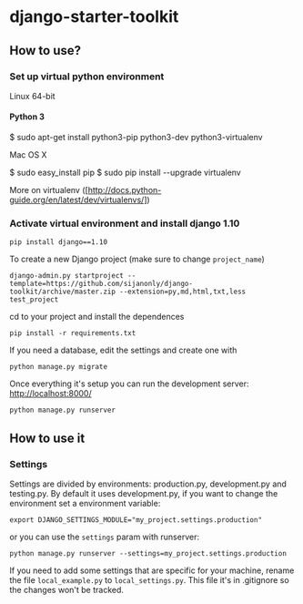 # django-starter-toolkit #


## How to use? ##

### Set up virtual python environment

Linux 64-bit

#### Python 3
$ sudo apt-get install python3-pip python3-dev python3-virtualenv

Mac OS X

$ sudo easy_install pip
$ sudo pip install --upgrade virtualenv

More on virtualenv ([http://docs.python-guide.org/en/latest/dev/virtualenvs/])

### Activate virtual environment and install django 1.10

    pip install django==1.10

To create a new Django project (make sure to change `project_name`)

    django-admin.py startproject --template=https://github.com/sijanonly/django-toolkit/archive/master.zip --extension=py,md,html,txt,less test_project

cd to your project and install the dependences

    pip install -r requirements.txt

If you need a database, edit the settings and create one with
   
    python manage.py migrate

Once everything it's setup you can run the development server: [http://localhost:8000/](http://localhost:8000/)

    python manage.py runserver

## How to use it ##

### Settings ###

Settings are divided by environments: production.py, development.py and testing.py. By default it uses development.py, if you want to change the environment set a environment variable:

    export DJANGO_SETTINGS_MODULE="my_project.settings.production"

or you can use the `settings` param with runserver:

    python manage.py runserver --settings=my_project.settings.production

If you need to add some settings that are specific for your machine, rename the file `local_example.py` to `local_settings.py`. This file it's in .gitignore so the changes won't be tracked.

